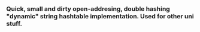 ### Quick, small and dirty open-addresing, double hashing "dynamic" string hashtable implementation. Used for other uni stuff.